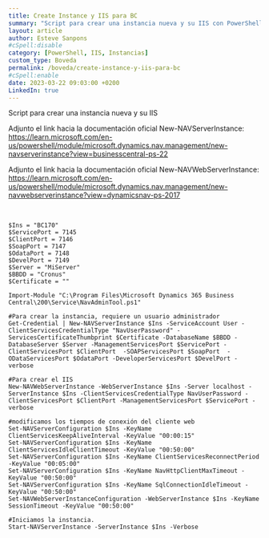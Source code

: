 ```yaml
---
title: Create Instance y IIS para BC
summary: "Script para crear una instancia nueva y su IIS con PowerShell"
layout: article
author: Esteve Sanpons
#cSpell:disable
category: [PowerShell, IIS, Instancias]
custom_type: Boveda
permalink: /boveda/create-instance-y-iis-para-bc
#cSpell:enable
date: 2023-03-22 09:03:00 +0200
LinkedIn: true
---
```


Script para crear una instancia nueva y su IIS

Adjunto el link hacia la documentación oficial New-NAVServerInstance: https://learn.microsoft.com/en-us/powershell/module/microsoft.dynamics.nav.management/new-navserverinstance?view=businesscentral-ps-22

Adjunto el link hacia la documentación oficial New-NAVWebServerInstance: https://learn.microsoft.com/en-us/powershell/module/microsoft.dynamics.nav.management/new-navwebserverinstance?view=dynamicsnav-ps-2017

<br>

```
$Ins = "BC170"
$ServicePort = 7145
$ClientPort = 7146
$SoapPort = 7147
$OdataPort = 7148
$DevelPort = 7149
$Server = "MiServer"
$BBDD = "Cronus"
$Certificate = ""

Import-Module "C:\Program Files\Microsoft Dynamics 365 Business Central\200\Service\NavAdminTool.ps1"

#Para crear la instancia, requiere un usuario administrador
Get-Credential | New-NAVServerInstance $Ins -ServiceAccount User -ClientServicesCredentialType "NavUserPassword" -ServicesCertificateThumbprint $Certificate -DatabaseName $BBDD -DatabaseServer $Server -ManagementServicesPort $ServicePort -ClientServicesPort $ClientPort  -SOAPServicesPort $SoapPort  -ODataServicesPort $OdataPort -DeveloperServicesPort $DevelPort -verbose

#Para crear el IIS
New-NAVWebServerInstance -WebServerInstance $Ins -Server localhost -ServerInstance $Ins -ClientServicesCredentialType NavUserPassword -ClientServicesPort $ClientPort -ManagementServicesPort $ServicePort -verbose

#modificamos los tiempos de conexión del cliente web
Set-NAVServerConfiguration $Ins -KeyName ClientServicesKeepAliveInterval -KeyValue "00:00:15"
Set-NAVServerConfiguration $Ins -KeyName ClientServicesIdleClientTimeout -KeyValue "00:50:00"
Set-NAVServerConfiguration $Ins -KeyName ClientServicesReconnectPeriod -KeyValue "00:05:00"
Set-NAVServerConfiguration $Ins -KeyName NavHttpClientMaxTimeout -KeyValue "00:50:00"
Set-NAVServerConfiguration $Ins -KeyName SqlConnectionIdleTimeout -KeyValue "00:50:00"
Set-NAVWebServerInstanceConfiguration -WebServerInstance $Ins -KeyName SessionTimeout -KeyValue "00:50:00"

#Iniciamos la instancia.
Start-NAVServerInstance -ServerInstance $Ins -Verbose

```
